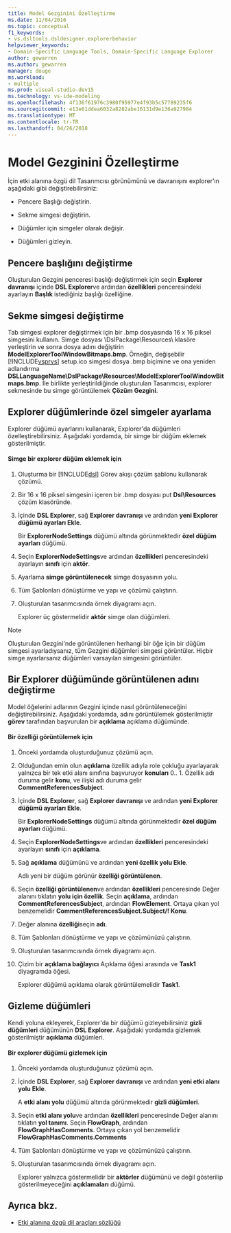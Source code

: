 ```yaml
---
title: Model Gezginini Özelleştirme
ms.date: 11/04/2016
ms.topic: conceptual
f1_keywords:
- vs.dsltools.dsldesigner.explorerbehavior
helpviewer_keywords:
- Domain-Specific Language Tools, Domain-Specific Language Explorer
author: gewarren
ms.author: gewarren
manager: douge
ms.workload:
- multiple
ms.prod: visual-studio-dev15
ms.technology: vs-ide-modeling
ms.openlocfilehash: 4f136f61976c3980f95977e4f93b5c57789235f6
ms.sourcegitcommit: e13e61ddea6032a8282abe16131d9e136a927984
ms.translationtype: MT
ms.contentlocale: tr-TR
ms.lasthandoff: 04/26/2018
---
```

# <a name="customizing-the-model-explorer"></a>Model Gezginini Özelleştirme
İçin etki alanına özgü dil Tasarımcısı görünümünü ve davranışını explorer'ın aşağıdaki gibi değiştirebilirsiniz:

-   Pencere Başlığı değiştirin.

-   Sekme simgesi değiştirin.

-   Düğümler için simgeler olarak değişir.

-   Düğümleri gizleyin.

## <a name="changing-the-window-title"></a>Pencere başlığını değiştirme
 Oluşturulan Gezgini penceresi başlığı değiştirmek için seçin **Explorer davranışı** içinde **DSL Explorer**ve ardından **özellikleri** penceresindeki ayarlayın  **Başlık** istediğiniz başlığı özelliğine.

## <a name="changing-the-tab-icon"></a>Sekme simgesi değiştirme
 Tab simgesi explorer değiştirmek için bir .bmp dosyasında 16 x 16 piksel simgesini kullanın. Simge dosyası \DslPackage\Resources\ klasöre yerleştirin ve sonra dosya adını değiştirin **ModelExplorerToolWindowBitmaps.bmp**. Örneğin, değişebilir [!INCLUDE[vsprvs](../code-quality/includes/vsprvs_md.md)] setup.ico simgesi dosya .bmp biçimine ve ona yeniden adlandırma **DSLLanguageName\DslPackage\Resources\ModelExplorerToolWindowBitmaps.bmp**. İle birlikte yerleştirildiğinde oluşturulan Tasarımcısı, explorer sekmesinde bu simge görüntülemek **Çözüm Gezgini**.

## <a name="setting-custom-icons-on-explorer-nodes"></a>Explorer düğümlerinde özel simgeler ayarlama
 Explorer düğümü ayarlarını kullanarak, Explorer'da düğümleri özelleştirebilirsiniz. Aşağıdaki yordamda, bir simge bir düğüm eklemek gösterilmiştir.

#### <a name="to-add-an-icon-to-an-explorer-node"></a>Simge bir explorer düğüm eklemek için

1.  Oluşturma bir [!INCLUDE[dsl](../modeling/includes/dsl_md.md)] Görev akışı çözüm şablonu kullanarak çözümü.

2.  Bir 16 x 16 piksel simgesini içeren bir .bmp dosyası put **Dsl\Resources** çözüm klasöründe.

3.  İçinde **DSL Explorer**, sağ **Explorer davranışı** ve ardından **yeni Explorer düğümü ayarları Ekle**.

     Bir **ExplorerNodeSettings** düğümü altında görünmektedir **özel düğüm ayarları** düğümü.

4.  Seçin **ExplorerNodeSettings**ve ardından **özellikleri** penceresindeki ayarlayın **sınıfı** için **aktör**.

5.  Ayarlama **simge görüntülenecek** simge dosyasının yolu.

6.  Tüm Şablonları dönüştürme ve yapı ve çözümü çalıştırın.

7.  Oluşturulan tasarımcısında örnek diyagramı açın.

     Explorer üç göstermelidir **aktör** simge olan düğümleri.

> [!NOTE]
>  Oluşturulan Gezgini'nde görüntülenen herhangi bir öğe için bir düğüm simgesi ayarladıysanız, tüm Gezgini düğümleri simgesi görüntüler. Hiçbir simge ayarlarsanız düğümleri varsayılan simgesini görüntüler.

## <a name="changing-the-name-displayed-on-an-explorer-node"></a>Bir Explorer düğümünde görüntülenen adını değiştirme
 Model öğelerini adlarının Gezgini içinde nasıl görüntüleneceğini değiştirebilirsiniz. Aşağıdaki yordamda, adını görüntülemek gösterilmiştir **görev** tarafından başvurulan bir **açıklama** açıklama düğümünde.

#### <a name="to-display-a-property"></a>Bir özelliği görüntülemek için

1.  Önceki yordamda oluşturduğunuz çözümü açın.

2.  Olduğundan emin olun **açıklama** özellik adıyla role çokluğu ayarlayarak yalnızca bir tek etki alanı sınıfına başvuruyor **konuları** 0.. 1. Özellik adı duruma gelir **konu**, ve ilişki adı duruma gelir **CommentReferencesSubject**.

3.  İçinde **DSL Explorer**, sağ **Explorer davranışı** ve ardından **yeni Explorer düğümü ayarları Ekle**.

     Bir **ExplorerNodeSettings** düğümü altında görünmektedir **özel düğüm ayarları** düğümü.

4.  Seçin **ExplorerNodeSettings**ve ardından **özellikleri** penceresindeki ayarlayın **sınıfı** için **açıklama**.

5.  Sağ **açıklama** düğümünü ve ardından **yeni özellik yolu Ekle**.

     Adlı yeni bir düğüm görünür **özelliği görüntülenen**.

6.  Seçin **özelliği görüntülenen**ve ardından **özellikleri** penceresinde Değer alanını tıklatın **yolu için özellik**. Seçin **açıklama**, ardından **CommentReferencesSubject**, ardından **FlowElement**. Ortaya çıkan yol benzemelidir **CommentReferencesSubject.Subject/! Konu**.

7.  Değer alanına **özelliği**seçin **adı**.

8.  Tüm Şablonları dönüştürme ve yapı ve çözümünüzü çalıştırın.

9. Oluşturulan tasarımcısında örnek diyagramı açın.

10. Çizim bir **açıklama bağlayıcı** Açıklama öğesi arasında ve **Task1** diyagramda öğesi.

     Explorer düğümü açıklama olarak görüntülemelidir **Task1**.

## <a name="hiding-nodes"></a>Gizleme düğümleri
 Kendi yoluna ekleyerek, Explorer'da bir düğümü gizleyebilirsiniz **gizli düğümleri** düğümünün **DSL Explorer**. Aşağıdaki yordamda gizlemek gösterilmiştir **açıklama** düğümleri.

#### <a name="to-hide-an-explorer-node"></a>Bir explorer düğümü gizlemek için

1.  Önceki yordamda oluşturduğunuz çözümü açın.

2.  İçinde **DSL Explorer**, sağ **Explorer davranışı** ve ardından **yeni etki alanı yolu Ekle**.

     A **etki alanı yolu** düğümü altında görünmektedir **gizli düğümleri**.

3.  Seçin **etki alanı yolu**ve ardından **özellikleri** penceresinde Değer alanını tıklatın **yol tanımı**. Seçin **FlowGraph**, ardından **FlowGraphHasComments**. Ortaya çıkan yol benzemelidir **FlowGraphHasComments.Comments**

4.  Tüm Şablonları dönüştürme ve yapı ve çözümünüzü çalıştırın.

5.  Oluşturulan tasarımcısında örnek diyagramı açın.

     Explorer yalnızca göstermelidir bir **aktörler** düğümünü ve değil gösterilip gösterilmeyeceğini **açıklamaları** düğümü.

## <a name="see-also"></a>Ayrıca bkz.

- [Etki alanına özgü dil araçları sözlüğü](http://msdn.microsoft.com/ca5e84cb-a315-465c-be24-76aa3df276aa)